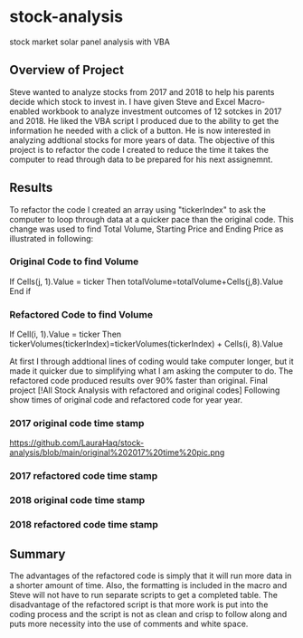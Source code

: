 # stock-analysis
stock market solar panel analysis with VBA

## Overview of Project
Steve wanted to analyze stocks from 2017 and 2018 to help his parents decide which stock to invest in. I have given Steve and Excel Macro-enabled workbook to analyze investment outcomes of 12 sotckes in 2017 and 2018. He liked the VBA script I produced due to the ability to get the information he needed with a click of a button. He is now interested in analyzing addtional stocks for more years of data. The objective of this project is to refactor the code I created to reduce the time it takes the computer to read through data to be prepared for his next assignemnt.

## Results
To refactor the code I created an array using "tickerIndex" to ask the computer to loop through data at a quicker pace than the original code. This change was used to find Total Volume, Starting Price and Ending Price as illustrated in following:

### Original Code to find Volume
If Cells(j, 1).Value = ticker Then
  totalVolume=totalVolume+Cells(j,8).Value
End if

### Refactored Code to find Volume
If Cell(i, 1).Value = ticker Then
  tickerVolumes(tickerIndex)=tickerVolumes(tickerIndex) + Cells(i, 8).Value
  
At first I through addtional lines of coding would take computer longer, but it made it quicker due to simplifying what I am asking the computer to do. The refactored code produced results over 90% faster than original. Final project [!All Stock Analysis with refactored and original codes]
Following show times of original code and refactored code for year year.

### 2017 original code time stamp
https://github.com/LauraHaq/stock-analysis/blob/main/original%202017%20time%20pic.png
### 2017 refactored code time stamp

### 2018 original code time stamp

### 2018 refactored code time stamp

## Summary
The advantages of the refactored code is simply that it will run more data in a shorter amount of time. Also, the formatting is included in the macro and Steve will not have to run separate scripts to get a completed table. The disadvantage of the refactored script is that more work is put into the coding process and the script is not as clean and crisp to follow along and puts more necessity into the use of comments and white space. 

